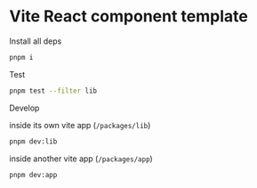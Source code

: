 # Vite React component template

Install all deps

```sh
pnpm i
```

Test

```sh
pnpm test --filter lib
```


Develop

inside its own vite app (`/packages/lib`)

```sh
pnpm dev:lib
```

inside another vite app (`/packages/app`)

```sh
pnpm dev:app
```

